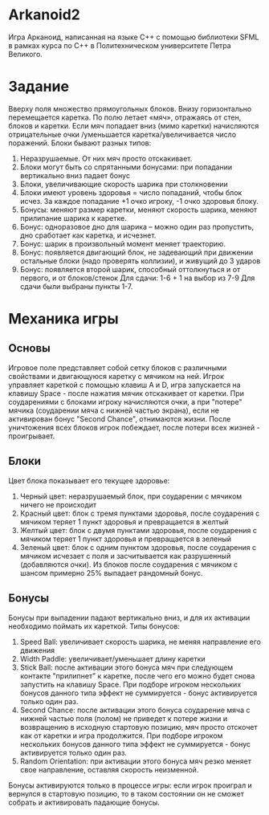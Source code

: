 # Arkanoid2
Игра Арканоид, написанная на языке C++ с помощью библиотеки SFML в рамках курса по C++ в Политехническом университете Петра Великого.
# Задание
Вверху поля множество прямоугольных блоков. Внизу горизонтально перемещается каретка. По 
полю летает «мяч», отражаясь от стен, блоков и каретки. Если мяч попадает вниз (мимо каретки) 
начисляются отрицательные очки /уменьшается каретка/увеличивается число поражений. Блоки 
бывают разных типов:
  1) Неразрушаемые. От них мяч просто отскакивает.
  2) Блоки могут быть со спрятанными бонусами: при попадании вертикально вниз падает бонус
  3) Блоки, увеличивающие скорость шарика при столкновении
  4) Блоки имеют уровень здоровья = число попаданий, чтобы блок исчез. За каждое попадание +1 очко игроку, -1 очко здоровья блоку.
  5) Бонусы: меняют размер каретки, меняют скорость шарика, меняют прилипание шарика к каретке. 
  6) Бонус: одноразовое дно для шарика – можно один раз пропустить, дно сработает как каретка, и исчезнет. 
  7) Бонус: шарик в произвольный момент меняет траекторию.
  8) Бонус: появляется двигающий блок, не задевающий при движении остальные блоки (надо проверять коллизии), и живущий до 3 ударов
  9) Бонус: появляется второй шарик, способный оттолкнуться и от первого, и от блоков/стенок
Для сдачи: 1-6 + 1 на выбор из 7-9
Для сдачи были выбраны пункты 1-7.
# Механика игры
## Основы
Игровое поле представляет собой сетку блоков с различными свойствами и двигающуюся каретку с мячиком на ней. Игрок управляет кареткой с помощью клавиш A и D, игра запускается на клавишу Space - после нажатия мячик отскакивает от каретки. При соударениями с блоками игроку начисляются очки, а при "потере" мячика (соударении мяча с нижней частью экрана), если не активирован бонус "Second Chance", отнимаются жизни. После уничтожения всех блоков игрок побеждает, после потери всех жизней - проигрывает.
## Блоки
Цвет блока показывает его текущее здоровье:
  1) Черный цвет: неразрушаемый блок, при соударении с мячиком ничего не происходит
  2) Красный цвет: блок с тремя пунктами здоровья, после соударения с мячиком теряет 1 пункт здоровья и превращается в желтый
  3) Желтый цвет: блок с двумя пунктами здоровья, после соударения с мячиком теряет 1 пункт здоровья и превращается в зеленый
  4) Зеленый цвет: блок с одним пунктом здоровья, после соударения с мячиком исчезает с поля и засчитывается как разрушенный (добавляются очки).
Из блоков после соударения с мячиком с шансом примерно 25% выпадает рандомный бонус.
## Бонусы
Бонусы при выпадении падают вертикально вниз, и для их активации необходимо поймать их кареткой. 
Типы бонусов:
  1) Speed Ball: увеличивает скорость шарика, не меняя направление его движения
  2) Width Paddle: увеличивает/уменьшает длину каретки
  3) Stick Ball: после активации этого бонуса мяч при следующем контакте "прилипнет" к каретке, после чего его можно будет снова запустить на клавишу Space. При подборе игроком нескольких бонусов данного типа эффект не суммируется - бонус активируется только один раз.
  4) Second Chance: после активации этого бонуса соударение мяча с нижней частью поля (полом) не приведет к потере жизни и возвращению в исходную стартовую позицию, мяч просто отскочет как от каретки и игра продолжится. При подборе игроком нескольких бонусов данного типа эффект не суммируется - бонус активируется только один раз.
  5) Random Orientation: при активации этого бонуса мяч резко меняет свое направление, оставляя скорость неизменной.

Бонусы активируются только в процессе игры: если игрок проиграл и вернулся в стартовую позицию, то в таком состоянии он не сможет собрать и активировать падающие бонусы.
